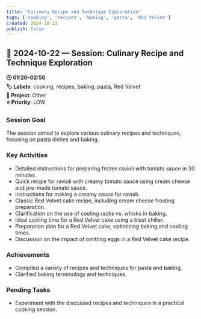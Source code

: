 ```yaml
---
title: "Culinary Recipe and Technique Exploration"
tags: ['cooking', 'recipes', 'baking', 'pasta', 'Red Velvet']
created: 2024-10-22
publish: false
---
```


## 📅 2024-10-22 — Session: Culinary Recipe and Technique Exploration

**🕒 01:20–02:50**  
**🏷️ Labels**: cooking, recipes, baking, pasta, Red Velvet  
**📂 Project**: Other  
**⭐ Priority**: LOW  


### Session Goal
The session aimed to explore various culinary recipes and techniques, focusing on pasta dishes and baking.

### Key Activities
- Detailed instructions for preparing frozen ravioli with tomato sauce in 30 minutes.
- Quick recipe for ravioli with creamy tomato sauce using cream cheese and pre-made tomato sauce.
- Instructions for making a creamy sauce for ravioli.
- Classic Red Velvet cake recipe, including cream cheese frosting preparation.
- Clarification on the use of cooling racks vs. whisks in baking.
- Ideal cooling time for a Red Velvet cake using a blast chiller.
- Preparation plan for a Red Velvet cake, optimizing baking and cooling times.
- Discussion on the impact of omitting eggs in a Red Velvet cake recipe.

### Achievements
- Compiled a variety of recipes and techniques for pasta and baking.
- Clarified baking terminology and techniques.

### Pending Tasks
- Experiment with the discussed recipes and techniques in a practical cooking session.
